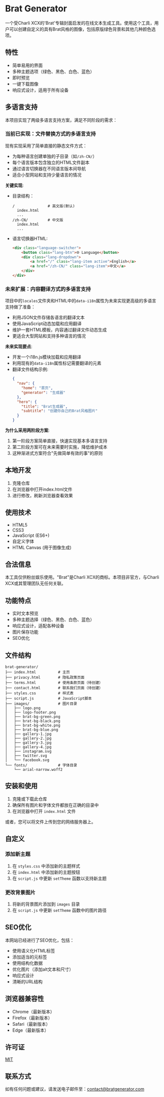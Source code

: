 # Brat Generator

一个受Charli XCX的'Brat'专辑封面启发的在线文本生成工具。使用这个工具，用户可以创建自定义的具有Brat风格的图像，包括原版绿色背景和其他几种颜色选项。

## 特性

- 简单易用的界面
- 多种主题选项（绿色、黑色、白色、蓝色）
- 即时预览
- 一键下载图像
- 响应式设计，适用于所有设备

## 多语言支持

本项目实现了两级多语言支持方案，满足不同阶段的需求：

### 当前已实现：文件替换方式的多语言支持

现有实现采用了简单直接的静态文件方式：
- 为每种语言创建单独的子目录（如`/zh-CN/`）
- 每个语言版本包含独立的HTML文件副本
- 通过语言切换器在不同语言版本间导航
- 适合小型网站和支持少量语言的情况

**关键实现**:
- 目录结构：
  ```
  /               # 英文版(默认)
    index.html
    ...
  /zh-CN/         # 中文版
    index.html
    ...
  ```
- 语言切换器HTML:
  ```html
  <div class="language-switcher">
      <button class="lang-btn">🌐 Language</button>
      <div class="lang-dropdown">
          <a href="/" class="lang-item active">English</a>
          <a href="/zh-CN/" class="lang-item">中文</a>
      </div>
  </div>
  ```

### 未来扩展：内容翻译方式的多语言支持

项目中的`locales`文件夹和HTML中的`data-i18n`属性为未来实现更高级的多语言支持做了准备：
- 利用JSON文件存储各语言的翻译文本
- 使用JavaScript动态加载和应用翻译
- 维护一套HTML模板，内容通过翻译文件动态生成
- 更适合大型网站和支持多种语言的情况

**未来实现要点**:
- 开发一个i18n.js模块加载和应用翻译
- 利用现有的`data-i18n`属性标记需要翻译的元素
- 翻译文件结构示例:
  ```json
  {
    "nav": {
      "home": "首页",
      "generator": "生成器"
    },
    "hero": {
      "title": "Brat生成器",
      "subtitle": "创建你自己的Brat风格图片"
    }
  }
  ```

**为什么采用两阶段方案**:
1. 第一阶段方案简单直接，快速实现基本多语言支持
2. 第二阶段方案可在未来需要时实施，降低维护成本
3. 这种渐进式方案符合"先做简单有效的事"的原则

## 本地开发

1. 克隆仓库
2. 在浏览器中打开index.html文件
3. 进行修改，刷新浏览器查看效果

## 使用技术

- HTML5
- CSS3
- JavaScript (ES6+)
- 自定义字体
- HTML Canvas (用于图像生成)

## 合法信息

本工具仅供粉丝娱乐使用。"Brat"是Charli XCX的商标。本项目非官方，与Charli XCX或其管理团队无任何关联。

## 功能特点

- 实时文本预览
- 多种主题选择（绿色、黑色、白色、蓝色）
- 响应式设计，适配各种设备
- 图片保存功能
- SEO优化

## 文件结构

```
brat-generator/
├── index.html          # 主页
├── privacy.html        # 隐私政策页面
├── terms.html          # 使用条款页面（待创建）
├── contact.html        # 联系我们页面（待创建）
├── styles.css          # 样式表
├── script.js           # JavaScript脚本
├── images/             # 图片目录
│   ├── logo.png
│   ├── logo-footer.png
│   ├── brat-bg-green.png
│   ├── brat-bg-black.png
│   ├── brat-bg-white.png
│   ├── brat-bg-blue.png
│   ├── gallery-1.jpg
│   ├── gallery-2.jpg
│   ├── gallery-3.jpg
│   ├── gallery-4.jpg
│   ├── instagram.svg
│   ├── twitter.svg
│   └── facebook.svg
└── fonts/              # 字体目录
    └── arial-narrow.woff2
```

## 安装和使用

1. 克隆或下载此仓库
2. 确保所有图片和字体文件都放在正确的目录中
3. 在浏览器中打开 `index.html` 文件

或者，您可以将文件上传到您的网络服务器上。

## 自定义

### 添加新主题

1. 在 `styles.css` 中添加新的主题样式
2. 在 `index.html` 中添加新的主题按钮
3. 在 `script.js` 中更新 `setTheme` 函数以支持新主题

### 更改背景图片

1. 将新的背景图片添加到 `images` 目录
2. 在 `script.js` 中更新 `setTheme` 函数中的图片路径

## SEO优化

本网站已经进行了SEO优化，包括：

- 使用语义化HTML标签
- 添加适当的元标签
- 使用结构化数据
- 优化图片（添加alt文本和尺寸）
- 响应式设计
- 清晰的URL结构

## 浏览器兼容性

- Chrome（最新版本）
- Firefox（最新版本）
- Safari（最新版本）
- Edge（最新版本）

## 许可证

[MIT](LICENSE)

## 联系方式

如有任何问题或建议，请发送电子邮件至：contact@bratgenerator.com